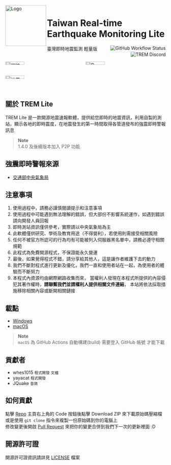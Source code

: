 <img alt="Logo" src="https://upload.cc/i1/2022/08/11/DOqzZM.png" width="128px" height="128px" align="left"/>


# Taiwan Real-time Earthquake Monitoring Lite
臺灣即時地震監測 輕量版
<a href="https://github.com/ExpTechTW/TREM/actions/workflows/github_actions.yml"><img alt="GitHub Workflow Status" align="right" src="https://github.com/ExpTechTW/TREM/actions/workflows/github_actions.yml/badge.svg"></a>
<a href="https://discord.gg/5dbHqV8ees"><img alt="TREM Discord" align="right" src="https://img.shields.io/discord/926545182407688273?color=%237289DA&logo=discord&logoColor=white"></a>\
&nbsp;

<div style="display: grid; grid-template-columns: 1fr 1fr;">
<img alt="即時測站" title="即時測站" src="https://user-images.githubusercontent.com/44525760/224656796-7ca3ee11-56f5-4292-9838-f6a30df0e187.png" style="width: 49%; height: auto;" />
<img alt="P-Alert" title="P-Alert" src="https://user-images.githubusercontent.com/44525760/224657321-2bcaaf3d-7c0c-44ea-a774-925f9ec2bfd0.png" style="width: 49%; height: auto;" />
<img alt="地震報告" title="地震報告" src="https://user-images.githubusercontent.com/44525760/224657328-6196a594-1dec-4283-bdf7-89d84d5deb63.png" style="width: 49%; height: auto;" />
</div>


## 關於 TREM Lite
TREM Lite 是一款開源地震速報軟體，提供給您即時的地震資訊，利用自製的測站，顯示各地的即時震度，在地震發生的第一時間取得各管道發布的強震即時警報訊息
> **Note**    
> 1.4.0 及後續版本加入 P2P 功能

## 強震即時警報來源
* [交通部中央氣象局](https://www.cwb.gov.tw/)

## 注意事項
1. 使用過程中，請務必謹慎閱讀提示和注意事項
2. 使用過程中可能遇到無法理解的錯誤，但大部份不影響系統運作，如遇到錯誤請向開發人員回報
3. 即時測站資訊僅供參考，實際請以中央氣象局為主
4. 此軟體僅供研究、學術及教育用途（不得營利），若使用則需接受相關風險
5. 任何不被官方所認可的行為均有可能被列入伺服器黑名單中，請務必遵守相關規範
6. 此程式為免費開源程式，不保證能永久營運
7. 最後，如果覺得程式不錯，請分享給其他人，這是讓作者維護下去的動力
8. 我們不斷對程式進行更新及優化，我們一直和使用者站在一起，為使用者的體驗而不斷努力
9. 本程式內資源均由網際網路收集而來， 當權利人發現在本程式所提供的內容侵犯其著作權時，**請聯繫我們並請權利人提供相關文件連結**， 本站將依法採取措施移除相關內容或斷開相關鏈接

## 載點
- [Windows](https://github.com/ExpTechTW/TREM-Lite/releases)
- [macOS](https://github.com/ExpTechTW/TREM-Lite/actions)
> **Note**    
> `macOS` 為 GitHub Actions 自動構建(build) 需要登入 GitHub 帳號 才能下載

## 貢獻者
- whes1015 `程式開發` `文檔`
- yayacat `程式開發`
- JQuake `音效`

## 如何貢獻
點擊 [Repo](https://github.com/ExpTechTW/TREM) 主頁右上角的 Code 按鈕後點擊 Download ZIP 來下載原始碼壓縮檔\
或是使用 `git clone` 指令來複製一份原始碼到你的電腦上\
修改變更後開啟 [Pull Request](https://github.com/ExpTechTW/TREM/pulls) 來把你的變更合併到我們下一次的更新裡面 :D

## 開源許可證
開源許可證資訊請詳見 [LICENSE](LICENSE) 檔案
